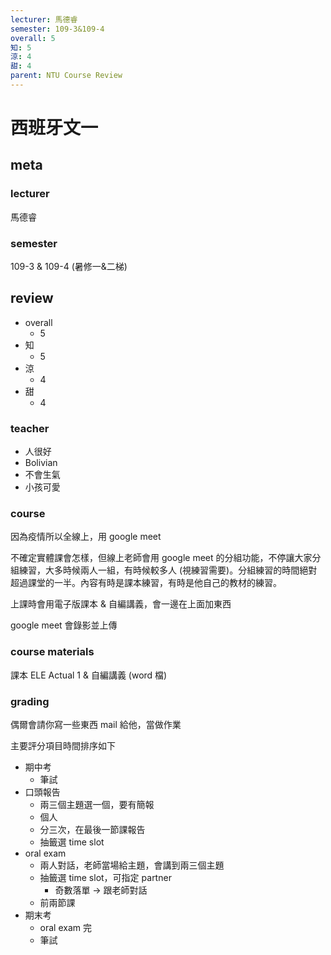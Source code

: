 ```yaml
---
lecturer: 馬德睿
semester: 109-3&109-4
overall: 5
知: 5
涼: 4
甜: 4
parent: NTU Course Review
---
```


# 西班牙文一

## meta

### lecturer

馬德睿

### semester 

109-3 & 109-4 (暑修一&二梯)

## review

- overall
	- 5
- 知
	- 5
- 涼
	- 4
- 甜
	- 4

### teacher

- 人很好
- Bolivian
- 不會生氣
- 小孩可愛

### course

因為疫情所以全線上，用 google meet

不確定實體課會怎樣，但線上老師會用 google meet 的分組功能，不停讓大家分組練習，大多時候兩人一組，有時候較多人 (視練習需要)。分組練習的時間絕對超過課堂的一半。內容有時是課本練習，有時是他自己的教材的練習。

上課時會用電子版課本 & 自編講義，會一邊在上面加東西

google meet 會錄影並上傳

### course materials

課本 ELE Actual 1 & 自編講義 (word 檔)

### grading

偶爾會請你寫一些東西 mail 給他，當做作業

主要評分項目時間排序如下
- 期中考
	- 筆試
- 口頭報告
	- 兩三個主題選一個，要有簡報
	- 個人
	- 分三次，在最後一節課報告
	- 抽籤選 time slot
- oral exam
	- 兩人對話，老師當場給主題，會講到兩三個主題
	- 抽籤選 time slot，可指定 partner
		- 奇數落單 → 跟老師對話
	- 前兩節課
- 期末考
	- oral exam 完
	- 筆試